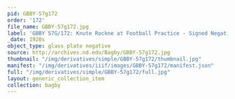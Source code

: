 ```yaml
---
pid: GBBY-57g172
order: '172'
file_name: GBBY-57g172.jpg
label: 'GBBY 57G/172: Knute Rockne at Football Practice - Signed Negative - c1920s'
_date: 1920s
object_type: glass plate negative
source: http://archives.nd.edu/Bagby/GBBY-57g172.jpg
thumbnail: "/img/derivatives/simple/GBBY-57g172/thumbnail.jpg"
manifest: "/img/derivatives/iiif/images/GBBY-57g172/manifest.json"
full: "/img/derivatives/simple/GBBY-57g172/full.jpg"
layout: generic_collection_item
collection: bagby
---
```

